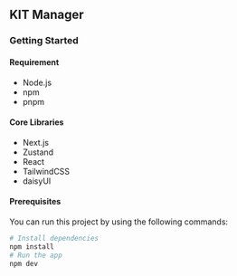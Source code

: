 ## KIT Manager

### Getting Started

#### Requirement

- Node.js
- npm
- pnpm

#### Core Libraries

- Next.js
- Zustand
- React
- TailwindCSS
- daisyUI

#### Prerequisites

You can run this project by using the following commands:

```bash
# Install dependencies
npm install
# Run the app
npm dev
```
